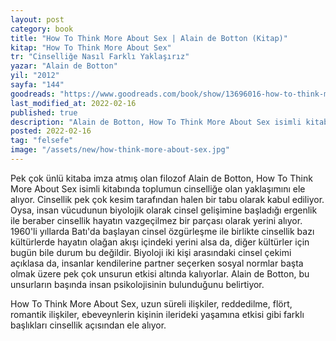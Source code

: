 ```yaml
---
layout: post
category: book
title: "How To Think More About Sex | Alain de Botton (Kitap)"
kitap: "How To Think More About Sex"
tr: "Cinselliğe Nasıl Farklı Yaklaşırız"
yazar: "Alain de Botton"
yil: "2012"
sayfa: "144"
goodreads: "https://www.goodreads.com/book/show/13696016-how-to-think-more-about-sex"
last_modified_at: 2022-02-16 
published: true
description: "Alain de Botton, How To Think More About Sex isimli kitabında toplumun cinselliğe olan yaklaşımını ele alıyor."  
posted: 2022-02-16
tag: "felsefe"
image: "/assets/new/how-think-more-about-sex.jpg"
---
```


Pek çok ünlü kitaba imza atmış olan filozof Alain de Botton, How To Think More About Sex isimli kitabında toplumun cinselliğe olan yaklaşımını ele alıyor. Cinsellik pek çok kesim tarafından halen bir tabu olarak kabul ediliyor. Oysa, insan vücudunun biyolojik olarak cinsel gelişimine başladığı ergenlik ile beraber cinsellik hayatın vazgeçilmez bir parçası olarak yerini alıyor. 1960'li yıllarda Batı'da başlayan cinsel özgürleşme ile birlikte cinsellik bazı kültürlerde hayatın olağan akışı içindeki yerini alsa da, diğer kültürler için bugün bile durum bu değildir. Biyoloji iki kişi arasındaki cinsel çekimi açıklasa da, insanlar kendilerine partner seçerken sosyal normlar başta olmak üzere pek çok unsurun etkisi altında kalıyorlar. Alain de Botton, bu unsurların başında insan psikolojisinin bulunduğunu belirtiyor.

How To Think More About Sex, uzun süreli ilişkiler, reddedilme, flört, romantik ilişkiler, ebeveynlerin kişinin ilerideki yaşamına etkisi gibi farklı başlıkları cinsellik açısından ele alıyor.
